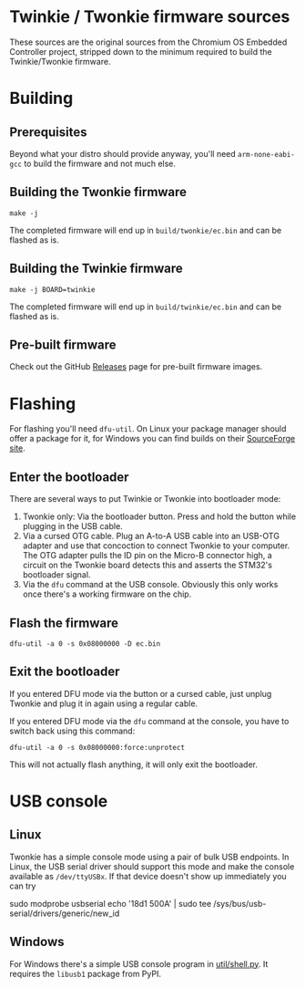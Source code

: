 # Twinkie / Twonkie firmware sources

These sources are the original sources from the Chromium OS Embedded Controller
project, stripped down to the minimum required to build the Twinkie/Twonkie
firmware.

# Building

## Prerequisites

Beyond what your distro should provide anyway, you'll need `arm-none-eabi-gcc`
to build the firmware and not much else.

## Building the Twonkie firmware

`make -j`

The completed firmware will end up in `build/twonkie/ec.bin` and can be flashed
as is.

## Building the Twinkie firmware

`make -j BOARD=twinkie`

The completed firmware will end up in `build/twinkie/ec.bin` and can be flashed
as is.

## Pre-built firmware

Check out the GitHub [Releases](https://github.com/dojoe/Twonkie/releases) page
for pre-built firmware images.

# Flashing

For flashing you'll need `dfu-util`. On Linux your package manager should offer
a package for it, for Windows you can find builds on their [SourceForge site](http://dfu-util.sourceforge.net/).

## Enter the bootloader

There are several ways to put Twinkie or Twonkie into bootloader mode:

 1. Twonkie only: Via the bootloader button. Press and hold the button while
    plugging in the USB cable.
 2. Via a cursed OTG cable. Plug an A-to-A USB cable into an USB-OTG adapter and
    use that concoction to connect Twonkie to your computer.
    The OTG adapter pulls the ID pin on the Micro-B connector high, a circuit on
    the Twonkie board detects this and asserts the STM32's bootloader signal.
 3. Via the `dfu` command at the USB console. Obviously this only works once
    there's a working firmware on the chip.

## Flash the firmware

`dfu-util -a 0 -s 0x08000000 -D ec.bin`

## Exit the bootloader

If you entered DFU mode via the button or a cursed cable, just unplug Twonkie
and plug it in again using a regular cable.

If you entered DFU mode via the `dfu` command at the console, you have to
switch back using this command:

`dfu-util -a 0 -s 0x08000000:force:unprotect`

This will not actually flash anything, it will only exit the bootloader.

# USB console

## Linux

Twonkie has a simple console mode using a pair of bulk USB endpoints. In Linux,
the USB serial driver should support this mode and make the console available as
`/dev/ttyUSBx`. If that device doesn't show up immediately you can try

  sudo modprobe usbserial
  echo '18d1 500A' | sudo tee /sys/bus/usb-serial/drivers/generic/new_id

## Windows

For Windows there's a simple USB console program in [util/shell.py](util/shell.py).
It requires the `libusb1` package from PyPI.

